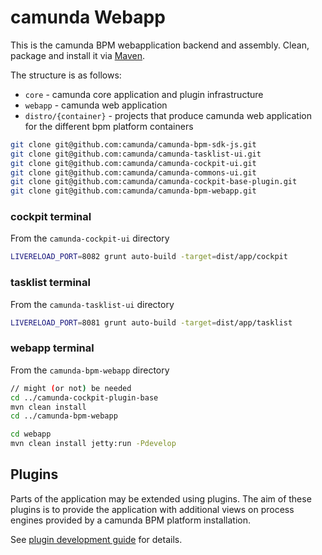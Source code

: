 camunda Webapp
==============

This is the camunda BPM webapplication backend and assembly.
Clean, package and install it via [Maven](https://maven.apache.org/).

The structure is as follows:

* `core` - camunda core application and plugin infrastructure
* `webapp` - camunda web application
* `distro/{container}` - projects that produce camunda web application for the different bpm platform containers



```sh
git clone git@github.com:camunda/camunda-bpm-sdk-js.git
git clone git@github.com:camunda/camunda-tasklist-ui.git
git clone git@github.com:camunda/camunda-cockpit-ui.git
git clone git@github.com:camunda/camunda-commons-ui.git
git clone git@github.com:camunda/camunda-cockpit-base-plugin.git
git clone git@github.com:camunda/camunda-bpm-webapp.git
```


### cockpit terminal
From the `camunda-cockpit-ui` directory
```sh
LIVERELOAD_PORT=8082 grunt auto-build -target=dist/app/cockpit
```


### tasklist terminal
From the `camunda-tasklist-ui` directory
```sh
LIVERELOAD_PORT=8081 grunt auto-build -target=dist/app/tasklist
```


### webapp terminal
From the `camunda-bpm-webapp` directory
```sh
// might (or not) be needed
cd ../camunda-cockpit-plugin-base
mvn clean install
cd ../camunda-bpm-webapp
```

```sh
cd webapp
mvn clean install jetty:run -Pdevelop
```





Plugins
-------

Parts of the application may be extended using plugins.
The aim of these plugins is to provide the application with additional views on process engines provided by a camunda BPM platform installation.

See [plugin development guide](http://docs.camunda.org/latest/real-life/how-to/#cockpit-how-to-develop-a-cockpit-plugin) for details.
